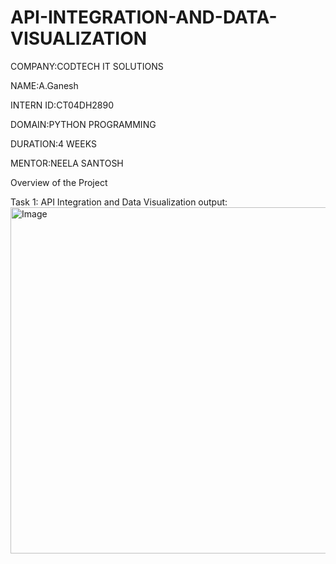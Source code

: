 # API-INTEGRATION-AND-DATA-VISUALIZATION
COMPANY:CODTECH IT SOLUTIONS

NAME:A.Ganesh

INTERN ID:CT04DH2890

DOMAIN:PYTHON PROGRAMMING

DURATION:4 WEEKS

MENTOR:NEELA SANTOSH

Overview of the Project

Task 1: API Integration and Data Visualization
output:
<img width="1018" height="554" alt="Image" src="https://github.com/user-attachments/assets/43a9c59a-8436-4934-9602-ff66befff49f" />

